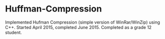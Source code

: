 # Huffman-Compression
Implemented Hufman Compression (simple version of WinRar/WinZip) using C++.
Started April 2015, completed June 2015.
Completed as a grade 12 student.
